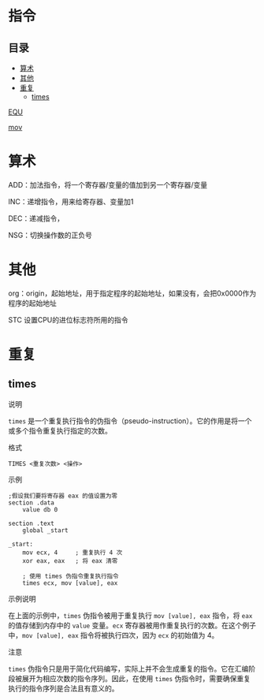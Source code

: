 # 指令

## 目录

-   [算术](#算术)
-   [其他](#其他)
-   [重复](#重复)
    -   [times](#times)

[EQU](EQU/EQU.md "EQU")

[mov](mov/mov.md "mov")

# 算术

ADD：加法指令，将一个寄存器/变量的值加到另一个寄存器/变量

INC：递增指令，用来给寄存器、变量加1

DEC：递减指令，

NSG：切换操作数的正负号

# 其他

org：origin，起始地址，用于指定程序的起始地址，如果没有，会把0x0000作为程序的起始地址

STC 设置CPU的进位标志符所用的指令

# 重复

## times

说明

`times` 是一个重复执行指令的伪指令（pseudo-instruction）。它的作用是将一个或多个指令重复执行指定的次数。

格式

```6502&#x20;assembly
TIMES <重复次数> <操作>
```

示例

```6502&#x20;assembly
;假设我们要将寄存器 eax 的值设置为零
section .data
    value db 0

section .text
    global _start

_start:
    mov ecx, 4     ; 重复执行 4 次
    xor eax, eax   ; 将 eax 清零

    ; 使用 times 伪指令重复执行指令
    times ecx, mov [value], eax

```

示例说明

在上面的示例中，`times` 伪指令被用于重复执行 `mov [value], eax` 指令，将 `eax` 的值存储到内存中的 `value` 变量。`ecx` 寄存器被用作重复执行的次数。在这个例子中，`mov [value], eax` 指令将被执行四次，因为 `ecx` 的初始值为 4。

注意

`times` 伪指令只是用于简化代码编写，实际上并不会生成重复的指令。它在汇编阶段被展开为相应次数的指令序列。因此，在使用 `times` 伪指令时，需要确保重复执行的指令序列是合法且有意义的。
